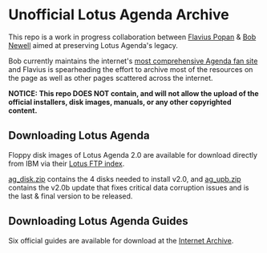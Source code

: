 # Unofficial Lotus Agenda Archive

This repo is a work in progress collaboration between [Flavius Popan](https://flaviuspopan.com/) & [Bob Newell](https://www.bobnewell.net/) aimed at preserving Lotus Agenda's legacy.

Bob currently maintains the internet's [most comprehensive Agenda fan site](https://www.bobnewell.net/nucleus/bnewell.php?itemid=186) and Flavius is spearheading the effort to archive most of the resources on the page as well as other pages scattered across the internet.

**NOTICE: This repo DOES NOT contain, and will not allow the upload of the official installers, disk images, manuals, or any other copyrighted content.**

## Downloading Lotus Agenda

Floppy disk images of Lotus Agenda 2.0 are available for download directly from IBM via their [Lotus FTP index](https://public.dhe.ibm.com/software/lotus/desktop/Agenda/dos/2.0/misc/). 

[ag_disk.zip](https://public.dhe.ibm.com/software/lotus/desktop/Agenda/dos/2.0/misc/ag_disk.zip) contains the 4 disks needed to install v2.0, and [ag_upb.zip](https://public.dhe.ibm.com/software/lotus/desktop/Agenda/dos/2.0/misc/ag_upb.zip) contains the v2.0b update that fixes critical data corruption issues and is the last & final version to be released.

## Downloading Lotus Agenda Guides

Six official guides are available for download at the [Internet Archive](https://archive.org/details/lotus-agenda-users-guide/Quick%20Start/).


